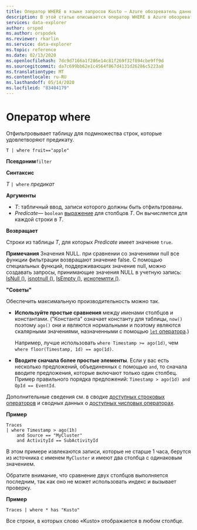 ```yaml
---
title: Оператор WHERE в языке запросов Kusto — Azure обозреватель данных
description: В этой статье описывается оператор WHERE в Azure обозреватель данных.
services: data-explorer
author: orspod
ms.author: orspodek
ms.reviewer: rkarlin
ms.service: data-explorer
ms.topic: reference
ms.date: 02/13/2020
ms.openlocfilehash: 7dc9d7166a1f286e14c81f269f32f894cbe9ff9d
ms.sourcegitcommit: da7c699bb62e1c4564f867d4131d26286c5223a8
ms.translationtype: MT
ms.contentlocale: ru-RU
ms.lasthandoff: 05/14/2020
ms.locfileid: "83404179"
---
```

# <a name="where-operator"></a>Оператор where

Отфильтровывает таблицу для подмножества строк, которые удовлетворяют предикату.

```kusto
T | where fruit=="apple"
```

**Псевдоним**`filter`

**Синтаксис**

*T* `| where` *предикат*

**Аргументы**

* *T*: табличный ввод, записи которого должны быть отфильтрованы.
* *Predicate*— `boolean` [выражение](./scalar-data-types/bool.md) для столбцов *T*. Он вычисляется для каждой строки в *T*.

**Возвращает**

Строки из таблицы *T*, для которых *Predicate* имеет значение `true`.

**Примечания** Значения NULL. при сравнении со значениями null все функции фильтрации возвращают значение false. С помощью специальных функций, поддерживающих значение null, можно создавать запросы, принимающие значения NULL в учетную запись: [IsNull ()](./isnullfunction.md), [isnotnull ()](./isnotnullfunction.md), [IsEmpty ()](./isemptyfunction.md), [иснотемпти ()](./isnotemptyfunction.md). 

**"Советы"**

Обеспечить максимальную производительность можно так.

* **Используйте простые сравнения** между именами столбцов и константами. ("Константа" означает константу для таблицы, `now()` поэтому `ago()` они и являются нормальными и поэтому являются скалярными значениями, назначенными с помощью [ `let` оператора](./letstatement.md).)

    Например, лучше использовать `where Timestamp >= ago(1d)`, чем `where floor(Timestamp, 1d) == ago(1d)`.

* **Вводите сначала более простые элементы**. Если у вас есть несколько предложений, объединенных с помощью `and`, то сначала вводите предложения, которые включают только один столбец. Пример правильного порядка предложений: `Timestamp > ago(1d) and OpId == EventId`.

Дополнительные сведения см. в сводке [доступных строковых операторов](./datatypes-string-operators.md) и сводных данных о [доступных числовых операторах](./numoperators.md).

**Пример**

```kusto
Traces
| where Timestamp > ago(1h)
    and Source == "MyCluster"
    and ActivityId == SubActivityId 
```

В этом примере извлекаются записи, которые не старше 1 часа, берутся из источника с именем `MyCluster` и имеют два столбца с одинаковым значением. 

Обратите внимание, что сравнение двух столбцов выполняется последним, так как оно не может использовать индекс и вызывает проверку.

**Пример**

```kusto
Traces | where * has "Kusto"
```

Все строки, в которых слово «Kusto» отображается в любом столбце.
